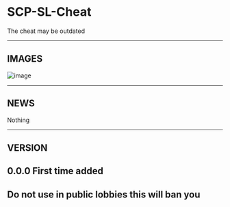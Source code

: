 # SCP-SL-Cheat
The cheat may be outdated

-----------
IMAGES
-----------
![image](https://user-images.githubusercontent.com/91350104/134789600-fe1cee40-99ae-4a9d-8b19-ea928780d806.png)

-----------
NEWS
-----------
Nothing

------------
VERSION
-----------
0.0.0 First time added
-----------
Do not use in public lobbies this will ban you
-----------
